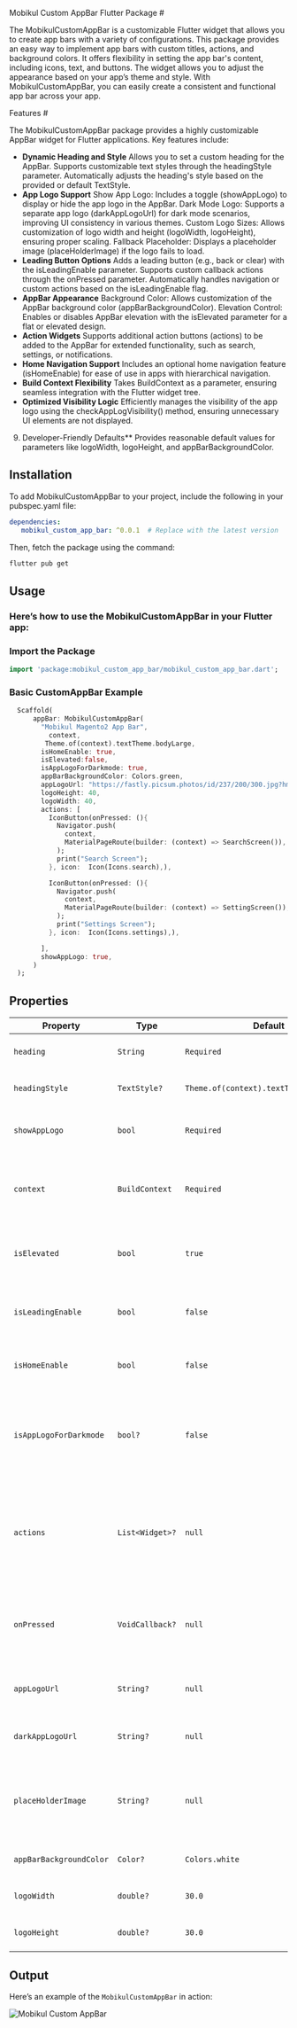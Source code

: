 Mobikul Custom AppBar Flutter Package #

The MobikulCustomAppBar is a customizable Flutter widget that allows you to create app bars with a variety of configurations.
This package provides an easy way to implement app bars with custom titles, actions, and background colors.
It offers flexibility in setting the app bar's content, including icons, text, and buttons.
The widget allows you to adjust the appearance based on your app’s theme and style. With MobikulCustomAppBar, you can easily create a consistent and functional app bar across your app.

Features #

The MobikulCustomAppBar package provides a highly customizable AppBar widget for Flutter applications. Key features include:


- **Dynamic Heading and Style**
   Allows you to set a custom heading for the AppBar.
   Supports customizable text styles through the headingStyle parameter.
   Automatically adjusts the heading's style based on the provided or default TextStyle.
- **App Logo Support**
   Show App Logo: Includes a toggle (showAppLogo) to display or hide the app logo in the AppBar.
   Dark Mode Logo: Supports a separate app logo (darkAppLogoUrl) for dark mode scenarios, improving UI consistency in various themes.
   Custom Logo Sizes: Allows customization of logo width and height (logoWidth, logoHeight), ensuring proper scaling.
   Fallback Placeholder: Displays a placeholder image (placeHolderImage) if the logo fails to load.
- **Leading Button Options**
   Adds a leading button (e.g., back or clear) with the isLeadingEnable parameter.
   Supports custom callback actions through the onPressed parameter.
   Automatically handles navigation or custom actions based on the isLeadingEnable flag.
- **AppBar Appearance**
   Background Color: Allows customization of the AppBar background color (appBarBackgroundColor).
   Elevation Control: Enables or disables AppBar elevation with the isElevated parameter for a flat or elevated design.
- **Action Widgets**
   Supports additional action buttons (actions) to be added to the AppBar for extended functionality, such as search, settings, or notifications.
- **Home Navigation Support**
   Includes an optional home navigation feature (isHomeEnable) for ease of use in apps with hierarchical navigation.
- **Build Context Flexibility**
   Takes BuildContext as a parameter, ensuring seamless integration with the Flutter widget tree.
- **Optimized Visibility Logic**
   Efficiently manages the visibility of the app logo using the checkAppLogVisibility() method, ensuring unnecessary UI elements are not displayed.
9. Developer-Friendly Defaults**
    Provides reasonable default values for parameters like logoWidth, logoHeight, and appBarBackgroundColor.

## Installation
To add MobikulCustomAppBar to your project, include the following in your pubspec.yaml file:

```yaml
dependencies:
   mobikul_custom_app_bar: ^0.0.1  # Replace with the latest version
```

Then, fetch the package using the command:

```bash
flutter pub get
```

## Usage

### Here’s how to use the MobikulCustomAppBar in your Flutter app:



### Import the Package
```dart
import 'package:mobikul_custom_app_bar/mobikul_custom_app_bar.dart';
```

### Basic CustomAppBar Example
```dart
  Scaffold(
      appBar: MobikulCustomAppBar(
        "Mobikul Magento2 App Bar",
          context,
         Theme.of(context).textTheme.bodyLarge,
        isHomeEnable: true,
        isElevated:false,
        isAppLogoForDarkmode: true,
        appBarBackgroundColor: Colors.green,
        appLogoUrl: "https://fastly.picsum.photos/id/237/200/300.jpg?hmac=TmmQSbShHz9CdQm0NkEjx1Dyh_Y984R9LpNrpvH2D_U",
        logoHeight: 40,
        logoWidth: 40,
        actions: [
          IconButton(onPressed: (){
            Navigator.push(
              context,
              MaterialPageRoute(builder: (context) => SearchScreen()),
            );
            print("Search Screen");
          }, icon:  Icon(Icons.search),),

          IconButton(onPressed: (){
            Navigator.push(
              context,
              MaterialPageRoute(builder: (context) => SettingScreen()),
            );
            print("Settings Screen");
          }, icon:  Icon(Icons.settings),),

        ],
        showAppLogo: true,
      )
  );
  ```

## Properties

| Property             | Type             | Default                    | Description                                                                 |
|----------------------|------------------|----------------------------|-----------------------------------------------------------------------------|
| `heading`              | `String`         | `Required`                       | The title text displayed in the AppBar.                                    |
| `headingStyle`           | `TextStyle?`     | `Theme.of(context).textTheme.bodyLarge`                   | Defines the style of the title text.                                     |
| `showAppLogo`               | `bool`           | `Required`                    | Whether to display the app logo in the AppBar.                              |
| `context` | `BuildContext`   | `Required`         | The current BuildContext, required for navigation and theme access.                                      |
| `isElevated`     | `bool`           | `true`                    | Adds elevation (shadow) to the AppBar when true.                                        |
| `isLeadingEnable`   | `bool`           | `false`                     | Enables the leading button (typically a back button).                                      |
| `isHomeEnable`    | `bool`           | `false`                     | Displays a home icon or logo when true.                              |
| `isAppLogoForDarkmode` | `bool?`          | `false`                     | Uses the dark mode version of the logo when true and the app is in dark mode.|
| `actions`    | `List<Widget>?`  | `null`                     | A list of action widgets (e.g., buttons) displayed on the right side of the AppBar.                             |
| `onPressed`    | `VoidCallback?	` | `null`                     | Callback function triggered when the leading button is pressed.	                             |
| `appLogoUrl`    | `String?`        | `null`                     | URL for the app logo displayed in light mode.                      |
| `darkAppLogoUrl`    | `String?`        | `null`                     | URL for the app logo displayed in dark mode.                   |
| `placeHolderImage`    | `String?`        | `null`                     | Local placeholder image path used when the app logo URL fails to load.                     |
| `appBarBackgroundColor`    | `Color?`        | `Colors.white`                     | Background color of the AppBar.                    |
| `logoWidth`    | `double?`        | `30.0`                     | Width of the app logo in pixels.                    |
| `logoHeight`    | `double?`        | `30.0`                     | Height of the app logo in pixels.               |

## Output

Here’s an example of the `MobikulCustomAppBar` in action:

![Mobikul Custom AppBar](MobikulCustomAppBar.gif)





